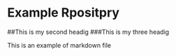 # Example Rpositpry

##This is my second headig
###This is my three headig

This is an example of markdown file

